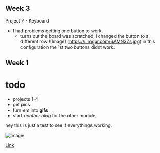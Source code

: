 

## Week 3
Project 7 - Keyboard
- I had problems getting one button to work.
  - turns out the board was scratched, i changed the button to a different row
  ![Image] (https://i.imgur.com/6AMN3Zs.jpg)
  in this configuration the 1st two buttons didnt work.

## Week 1


# todo 
- projects 1-4
- get pics
- turn em into **gifs**
- start _another blog_ for the other module.


hey this is just a test to see if everythings working.

![Image](https://img.buzzfeed.com/buzzfeed-static/static/2014-07/18/10/enhanced/webdr09/anigif_enhanced-buzz-22799-1405693809-7.gif?downsize=715:*&output-format=auto&output-quality=auto)


[Link](https://github.com/wkarnchanapee/billys-pcomp-journal/edit/master/README.md)

```code goes here
```



